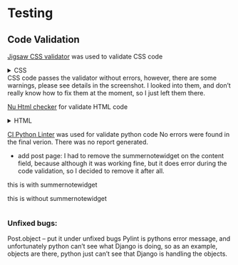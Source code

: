 # **Testing**

## **Code Validation**

[Jigsaw CSS validator](https://jigsaw.w3.org/css-validator/) was used to validate CSS code

<details>
<summary>CSS</summary>
<img src="">
<summary>CSS warnings</summary>
<img src="">
</details>
CSS code passes the validator without errors, however, there are some warnings, please see details in the screenshot. I looked into them, and don’t really know how to fix them at the moment, so I just left them there.

[Nu Html checker](https://validator.nu/) for validate HTML code

<details><summary>HTML</summary>
<summary>index.html</summary>
<img src="">
<summary>contact.html</summary>
<img src="">
<summary>all_posts.html</summary>
<img src="">
<summary>signup.html</summary>
<img src="">
<summary>login.html</summary>
<img src="">
<summary>logout.html</summary>
<img src="">
<summary>shared_posts.html</summary>
<img src="">
<summary>add_post.html</summary>
<img src="">
<summary>update_post.html</summary>
<img src="">
<summary>delete_post.html</summary>
<img src="">
</details>

[CI Python Linter](https://pep8ci.herokuapp.com/) was used for validate python code
No errors were found in the final verion. There was no report generated.

- add post page: I had to remove the summernotewidget on the content field, because although it was working fine, but it does error during the code validation, so I decided to remove it after all.

this is with summernotewidget
<img src="">

this is without summernotewidget

<img src="">

### **Unfixed bugs:**

Post.object – put it under unfixed bugs Pylint is pythons error message, and unfortunately python can’t see what Django is doing, so as an example, objects are there, python just can’t see that Django is handling the objects.

